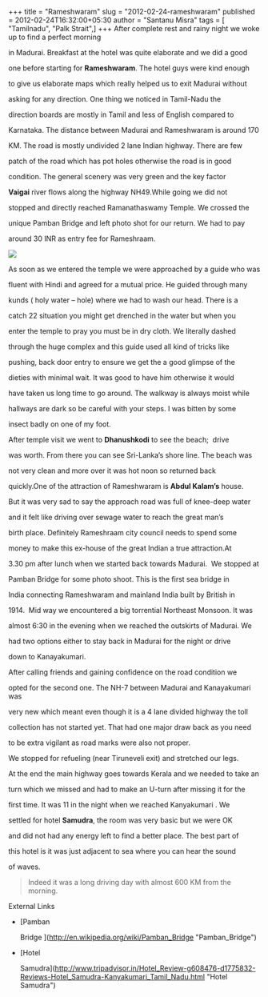 +++
title = "Rameshwaram"
slug = "2012-02-24-rameshwaram"
published = 2012-02-24T16:32:00+05:30
author = "Santanu Misra"
tags = [ "Tamilnadu", "Palk Strait",]
+++
After complete rest and rainy night we woke up to find a perfect morning
in Madurai. Breakfast at the hotel was quite elaborate and we did a good
one before starting for **Rameshwaram**. The hotel guys were kind enough
to give us elaborate maps which really helped us to exit Madurai without
asking for any direction. One thing we noticed in Tamil-Nadu the
direction boards are mostly in Tamil and less of English compared to
Karnataka. The distance between Madurai and Rameshwaram is around 170
KM. The road is mostly undivided 2 lane Indian highway. There are few
patch of the road which has pot holes otherwise the road is in good
condition. The general scenery was very green and the key factor
**Vaigai** river flows along the highway NH49.While going we did not
stopped and directly reached Ramanathaswamy Temple. We crossed the
unique Pamban Bridge and left photo shot for our return. We had to pay
around 30 INR as entry fee for Rameshraam.

[![](../images/thumbnails/2012-02-24-rameshwaram-rameshwaram.jpg)](../images/2012-02-24-rameshwaram-rameshwaram.jpg)

As soon as we entered the temple we were approached by a guide who was
fluent with Hindi and agreed for a mutual price. He guided through many
kunds ( holy water – hole) where we had to wash our head. There is a
catch 22 situation you might get drenched in the water but when you
enter the temple to pray you must be in dry cloth. We literally dashed
through the huge complex and this guide used all kind of tricks like
pushing, back door entry to ensure we get the a good glimpse of the
dieties with minimal wait. It was good to have him otherwise it would
have taken us long time to go around. The walkway is always moist while
hallways are dark so be careful with your steps. I was bitten by some
insect badly on one of my foot.

After temple visit we went to **Dhanushkodi** to see the beach;  drive
was worth. From there you can see Sri-Lanka’s shore line. The beach was
not very clean and more over it was hot noon so returned back
quickly.One of the attraction of Rameshwaram is **Abdul Kalam’s** house.
But it was very sad to say the approach road was full of knee-deep water
and it felt like driving over sewage water to reach the great man’s
birth place. Definitely Rameshraam city council needs to spend some
money to make this ex-house of the great Indian a true attraction.At
3.30 pm after lunch when we started back towards Madurai.  We stopped at
Pamban Bridge for some photo shoot. This is the first sea bridge in
India connecting Rameshwaram and mainland India built by British in
1914.  Mid way we encountered a big torrential Northeast Monsoon. It was
almost 6:30 in the evening when we reached the outskirts of Madurai. We
had two options either to stay back in Madurai for the night or drive
down to Kanayakumari.

After calling friends and gaining confidence on the road condition we
opted for the second one. The NH-7 between Madurai and Kanayakumari was
very new which meant even though it is a 4 lane divided highway the toll
collection has not started yet. That had one major draw back as you need
to be extra vigilant as road marks were also not proper.

We stopped for refueling (near Tiruneveli exit) and stretched our legs.
At the end the main highway goes towards Kerala and we needed to take an
turn which we missed and had to make an U-turn after missing it for the
first time. It was 11 in the night when we reached Kanyakumari . We
settled for hotel **Samudra**, the room was very basic but we were OK
and did not had any energy left to find a better place. The best part of
this hotel is it was just adjacent to sea where you can hear the sound
of waves.

> Indeed it was a long driving day with almost 600 KM from the morning.

External Links

-   [Pamban
    Bridge ](http://en.wikipedia.org/wiki/Pamban_Bridge "Pamban_Bridge")
-   [Hotel
    Samudra](http://www.tripadvisor.in/Hotel_Review-g608476-d1775832-Reviews-Hotel_Samudra-Kanyakumari_Tamil_Nadu.html "Hotel Samudra")
